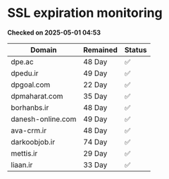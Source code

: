 # SSL expiration monitoring

**Checked on 2025-05-01 04:53**

| Domain | Remained | Status       |
|--------|----------|--------------|
| dpe.ac     | 48 Day   | ✅ |
| dpedu.ir     | 49 Day   | ✅ |
| dpgoal.com     | 22 Day   | ✅ |
| dpmaharat.com     | 35 Day   | ✅ |
| borhanbs.ir     | 48 Day   | ✅ |
| danesh-online.com     | 49 Day   | ✅ |
| ava-crm.ir     | 48 Day   | ✅ |
| darkoobjob.ir     | 74 Day   | ✅ |
| mettis.ir     | 29 Day   | ✅ |
| liaan.ir     | 33 Day   | ✅ |
